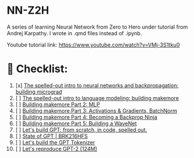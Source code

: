 # NN-Z2H
A series of learning Neural Network from Zero to Hero under tutorial from Andrej Karpathy. I wrote in .qmd files instead of .ipynb.

Youtube tutorial link: <https://www.youtube.com/watch?v=VMj-3S1tku0>

# 🚀 Checklist:

1. [x] [The spelled-out intro to neural networks and backpropagation: building micrograd](https://www.youtube.com/watch?v=VMj-3S1tku0&list=PLAqhIrjkxbuWI23v9cThsA9GvCAUhRvKZ)
2. [ ] [The spelled-out intro to language modeling: building makemore](https://www.youtube.com/watch?v=PaCmpygFfXo&list=PLAqhIrjkxbuWI23v9cThsA9GvCAUhRvKZ&index=3)
3. [ ] [Building makemore Part 2: MLP](https://www.youtube.com/watch?v=TCH_1BHY58I&list=PLAqhIrjkxbuWI23v9cThsA9GvCAUhRvKZ&index=3)
4. [ ] [Building makemore Part 3: Activations & Gradients, BatchNorm](https://www.youtube.com/watch?v=P6sfmUTpUmc&list=PLAqhIrjkxbuWI23v9cThsA9GvCAUhRvKZ&index=4)
5. [ ] [Building makemore Part 4: Becoming a Backprop Ninja](https://www.youtube.com/watch?v=q8SA3rM6ckI&list=PLAqhIrjkxbuWI23v9cThsA9GvCAUhRvKZ&index=5)
6. [ ] [Building makemore Part 5: Building a WaveNet](https://www.youtube.com/watch?v=t3YJ5hKiMQ0&list=PLAqhIrjkxbuWI23v9cThsA9GvCAUhRvKZ&index=6)
7. [ ] [Let's build GPT: from scratch, in code, spelled out.](https://www.youtube.com/watch?v=kCc8FmEb1nY&list=PLAqhIrjkxbuWI23v9cThsA9GvCAUhRvKZ&index=7)
8. [ ] [State of GPT | BRK216HFS](https://www.youtube.com/watch?v=bZQun8Y4L2A&list=PLAqhIrjkxbuWI23v9cThsA9GvCAUhRvKZ&index=8)
9.  [ ] [Let's build the GPT Tokenizer](https://www.youtube.com/watch?v=zduSFxRajkE&list=PLAqhIrjkxbuWI23v9cThsA9GvCAUhRvKZ&index=9)
10. [ ] [Let's reproduce GPT-2 (124M)](https://www.youtube.com/watch?v=l8pRSuU81PU&list=PLAqhIrjkxbuWI23v9cThsA9GvCAUhRvKZ&index=10)
